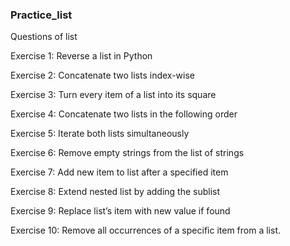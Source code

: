 ### Practice_list

Questions of list

Exercise 1: Reverse a list in Python

Exercise 2: Concatenate two lists index-wise

Exercise 3: Turn every item of a list into its square

Exercise 4: Concatenate two lists in the following order

Exercise 5: Iterate both lists simultaneously

Exercise 6: Remove empty strings from the list of strings

Exercise 7: Add new item to list after a specified item

Exercise 8: Extend nested list by adding the sublist

Exercise 9: Replace list’s item with new value if found

Exercise 10: Remove all occurrences of a specific item from a list.
